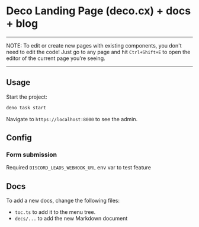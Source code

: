 # Deco Landing Page (deco.cx) + docs + blog

---

NOTE: To edit or create new pages with existing components, you don't need to
edit the code! Just go to any page and hit `Ctrl+Shift+E` to open the editor of
the current page you're seeing.

---

## Usage

Start the project:

```sh
deno task start
```

Navigate to `https://localhost:8000` to see the admin.

## Config

### Form submission

Required `DISCORD_LEADS_WEBHOOK_URL` env var to test feature

## Docs

To add a new docs, change the following files:

- `toc.ts` to add it to the menu tree.
- `decs/...` to add the new Markdown document
